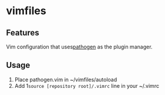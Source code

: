 vimfiles
========

Features
---------
Vim configuration that uses<a
href="https://github.com/tpope/vim-pathogen">pathogen</a> as the plugin manager.

Usage
-----
1. Place pathogen.vim in ~/vimfiles/autoload
3. Add 1`source [repository root]/.vimrc` line in your ~/.vimrc
